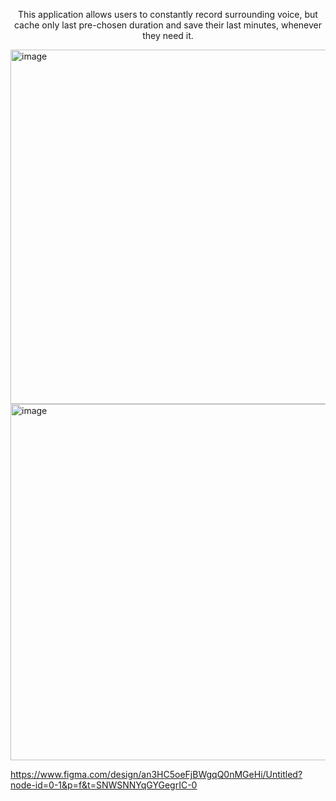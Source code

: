 <p align="center">This application allows users to constantly record surrounding voice, but cache only last pre-chosen duration and save their last minutes, whenever they need it.</p>


<img width="1085" height="567" alt="image" src="https://github.com/user-attachments/assets/0dc7c516-bddb-4ade-a49c-c7060edbe467" />



<img width="1362" height="570" alt="image" src="https://github.com/user-attachments/assets/1166d83e-d64a-4f78-8df8-c1e7b097f539" />



https://www.figma.com/design/an3HC5oeFjBWgqQ0nMGeHi/Untitled?node-id=0-1&p=f&t=SNWSNNYqGYGegrIC-0

